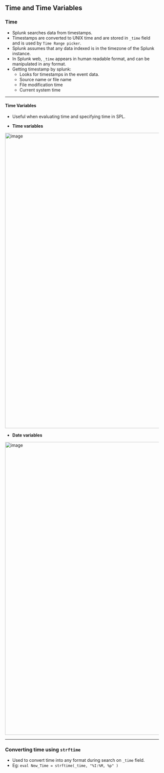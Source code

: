 ## Time and Time Variables


### Time
- Splunk searches data from timestamps.
- Timestamps are converted to UNIX time and are stored in `_time` field and is used by `Time Range picker`.
- Splunk assumes that any data indexed is in the timezone of the Splunk instance. 
- In Splunk web, `_time` appears in human readable format, and can be manipulated in any format.
- Getting timestamp by splunk:
  - Looks for timestamps in the event data.
  - Source name or file name
  - File modification time
  - Current system time


-----

#### Time Variables

- Useful when evaluating time and specifying time in SPL.

- __Time variables__
<img width="966" alt="image" src="https://user-images.githubusercontent.com/31771552/129445858-e543a225-fc2d-49aa-986a-3242c2874b6d.png">


- __Date variables__

<img width="958" alt="image" src="https://user-images.githubusercontent.com/31771552/129445887-22a8f9a5-8558-4eea-95c0-d8955199cb6a.png">



-----

### Converting time using `strftime`

- Used to convert time into any format during search on `_time` field.
- Eg: `eval New_Time = strftime(_time, "%I:%M, %p" )`
